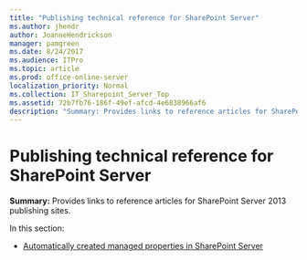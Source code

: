 ```yaml
---
title: "Publishing technical reference for SharePoint Server"
ms.author: jhendr
author: JoanneHendrickson
manager: pamgreen
ms.date: 8/24/2017
ms.audience: ITPro
ms.topic: article
ms.prod: office-online-server
localization_priority: Normal
ms.collection: IT_Sharepoint_Server_Top
ms.assetid: 72b7fb76-186f-49ef-afcd-4e6838966af6
description: "Summary: Provides links to reference articles for SharePoint Server 2013 publishing sites."
---
```


# Publishing technical reference for SharePoint Server

 **Summary:** Provides links to reference articles for SharePoint Server 2013 publishing sites. 
  
In this section:
  
- [Automatically created managed properties in SharePoint Server](automatically-created-managed-properties-in-sharepoint.md)
    

